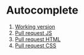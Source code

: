 # Autocomplete

1. [Working version](https://samvimes01.github.io/mate/lesson-minesweeper/index.html)
2. [Pull request JS](https://github.com/samvimes01/mate/compare/devA...gh-pages?expand=1#diff-43dca3faa94c4ceb06836b2911e8ca4e)
3. [Pull request HTML](https://github.com/samvimes01/mate/compare/devA...gh-pages?expand=1#diff-b034e9bd19f059bd32d05eea6a40d6eb)
4. [Pull request  CSS](https://github.com/samvimes01/mate/compare/devA...gh-pages?expand=1#diff-1597ef694e037613073ecfe18b376a14)
